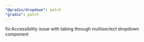 ```yaml
---
"@gradio/dropdown": patch
"gradio": patch
---
```


fix:Accessibility issue with tabing through multiseclect dropdown component
